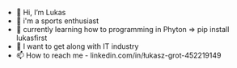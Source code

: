 - 👋 Hi, I’m Lukas
- 👀 i'm a sports enthusiast
- 🌱 currently learning how to programming in Phyton => pip install lukasfirst
- 💞️ I want to get along with IT industry
- 📫 How to reach me - linkedin.com/in/łukasz-grot-452219149

<!---
Shanoxx/Shanoxx is a ✨ special ✨ repository because its `README.md` (this file) appears on your GitHub profile.
You can click the Preview link to take a look at your changes.
--->
